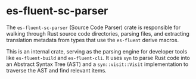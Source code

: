 # es-fluent-sc-parser

The `es-fluent-sc-parser` (Source Code Parser) crate is responsible for walking through Rust source code directories, parsing files, and extracting translation metadata from types that use the `es-fluent` derive macros.

This is an internal crate, serving as the parsing engine for developer tools like `es-fluent-build` and `es-fluent-cli`. It uses `syn` to parse Rust code into an Abstract Syntax Tree (AST) and a `syn::visit::Visit` implementation to traverse the AST and find relevant items.
